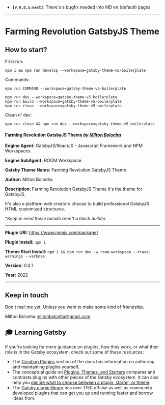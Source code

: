 - **`[v.0.8.x:next]`**: There's a bugfix needed into MD en (default) pages

---

# Farming Revolution GatsbyJS Theme

## How to start?

First run:

```
npm i && npm run develop --workspace=gatsby-theme-v5-boilerplate
```

Commands:

```
npm run COMMAND --workspace=gatsby-theme-v5-boilerplate

npm run dev --workspace=gatsby-theme-v5-boilerplate
npm run build --workspace=gatsby-theme-v5-boilerplate
npm run clean --workspace=gatsby-theme-v5-boilerplate
```

Clean n' dev:

```
npm run clean && npm run dev --workspace=gatsby-theme-v5-boilerplate
```

#### Farming Revolution GatsbyJS Theme _by [Milton Bolonha](https://miltonbolonha.netlify.app/)_

**Engine Agent:** GatsbyJS/ReactJS - Javascript Framework and NPM Workspaces

**Engine SubAgent:** RÖÖM Workspace

**Gatsby Theme Name:** Farming Revolution GatsbyJS Theme

**Author:** Milton Bolonha

**Description:** Farming Revolution GatsbyJS Theme it's the theme for GatsbyJS.

It's also a platform web creators choose to build professional
GatsbyJS HTML customized structures.

\*_Keep in mind these bundle aren't a block builder._

---

**Plugin URI:** https://www.npmjs.com/package/

**Plugin Install:** `npm i`

**Theme Start Install:** `npm i && npm run dev -w room-workspace --trace-warnings --verbose`

**Version:** 0.0.1

**Year:** 2022

---

## Keep in touch

Don't mail me yet. Unless you want to make some kind of friendship.

Milton Bolonha <miltonbolonha@gmail.com>

## 🎓 Learning Gatsby

If you're looking for more guidance on plugins, how they work, or what their role is in the Gatsby ecosystem, check out some of these resources:

- The [Creating Plugins](https://www.gatsbyjs.com/docs/creating-plugins/) section of the docs has information on authoring and maintaining plugins yourself.
- The conceptual guide on [Plugins, Themes, and Starters](https://www.gatsbyjs.com/docs/plugins-themes-and-starters/) compares and contrasts plugins with other pieces of the Gatsby ecosystem. It can also help you [decide what to choose between a plugin, starter, or theme](https://www.gatsbyjs.com/docs/plugins-themes-and-starters/#deciding-which-to-use).
- The [Gatsby plugin library](https://www.gatsbyjs.com/plugins/) has over 1750 official as well as community developed plugins that can get you up and running faster and borrow ideas from.

